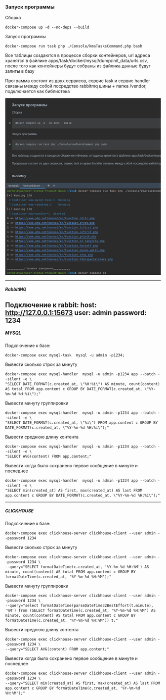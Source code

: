 ### Запуск программы
Сборка 
```shell
docker-compose up -d --no-deps --build
```

Запуск программы
```shell
docker-compose run task php ./Console/kmaTasksCommand.php bash
```


Все таблицы создаются в процессе сборки контейнеров, url адреса хранятся в файлике apps/task/docker/mysql/dump/init_data/urls.csv, после того как контейнеры будут собраны из файлика данные будут залиты в базу

Программа состоит из двух сервисов, сервис task и сервис handler связаны между собой посредство rabbitmq шины + папка /vendor, подключается как библиотека

![img.png](img.png)

----

##### RabbitMQ
Подключение к rabbit:
host: http://127.0.0.1:15673 
user: admin
password: 1234
----

##### MYSQL
Подключение к базе:
```shell
docker-compose exec mysql-task  mysql -u admin -p1234;
```
Вывести сколько строк за минуту
```shell
docker-compose exec mysql-handler  mysql -u admin -p1234 app --batch --silent -e \
"SELECT DATE_FORMAT(c.created_at, \"%H:%i\") AS minute, count(content) AS total FROM app.content c GROUP BY DATE_FORMAT(c.created_at, \"%Y-%m-%d %H:%i\");"
```
Вывести минуту группировки
```shell
docker-compose exec mysql-handler  mysql -u admin -p1234 app --batch --silent -e \
"SELECT DATE_FORMAT(c.created_at, \"%i\") FROM app.content c GROUP BY DATE_FORMAT(c.created_at, \"%Y-%m-%d %H:%i\");"
```
Вывести среднюю длину контента
```shell
docker-compose exec mysql-handler  mysql -u admin -p1234 app --batch --silent -e \
"SELECT AVG(content) FROM app.content;"
```
Вывести когда было сохранено первое сообщение в минуте и последнее
```shell
docker-compose exec mysql-handler  mysql -u admin -p1234 app --batch --silent -e \
"SELECT min(created_at) AS first, max(created_at) AS last FROM app.content c GROUP BY DATE_FORMAT(c.created_at, \"%Y-%m-%d %H:%i\");"
```

----

##### CLICKHOUSE

Подключение к базе: 
```shell
docker-compose exec clickhouse-server clickhouse-client --user admin --password 1234
```
Вывести сколько строк за минуту
```shell
docker-compose exec clickhouse-server clickhouse-client --user admin --password 1234 \
--query="SELECT formatDateTime(c.created_at, '%Y-%m-%d %H:%M') AS minute, count(content) AS total FROM app.content c GROUP BY formatDateTime(c.created_at, '%Y-%m-%d %H:%M');"
```

Вывести минуту группировки
```shell
docker-compose exec clickhouse-server clickhouse-client --user admin --password 1234 \
--query="select formatDateTime(parseDateTime32BestEffort(t.minute), '%M') from (SELECT formatDateTime(c.created_at, '%Y-%m-%d %H:%M') AS minute, count(content) AS total FROM app.content c GROUP BY formatDateTime(c.created_at, '%Y-%m-%d %H:%M')) t;"
```

Вывести среднюю длину контента
```shell
docker-compose exec clickhouse-server clickhouse-client --user admin --password 1234 \
--query="SELECT AVG(content) FROM app.content;"
```

Вывести когда было сохранено первое сообщение в минуте и последнее
```shell
docker-compose exec clickhouse-server clickhouse-client --user admin --password 1234 \
--query="SELECT min(created_at) AS first, max(created_at) AS last FROM app.content c GROUP BY formatDateTime(c.created_at, '%Y-%m-%d %H:%M');"
```